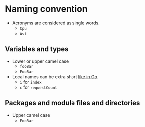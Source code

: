 # Naming convention

- Acronyms are considered as single words.
  - `Cpu`
  - `Ast`

## Variables and types

- Lower or upper camel case
  - `fooBar`
  - `FooBar`
- Local names can be extra short [like in Go](https://github.com/golang/go/wiki/CodeReviewComments#variable-names).
  - `i` for `index`
  - `c` for `requestCount`

## Packages and module files and directories

- Upper camel case
  - `FooBar`
